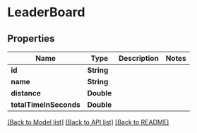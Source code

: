 # LeaderBoard

## Properties
Name | Type | Description | Notes
------------ | ------------- | ------------- | -------------
**id** | **String** |  | 
**name** | **String** |  | 
**distance** | **Double** |  | 
**totalTimeInSeconds** | **Double** |  | 

[[Back to Model list]](../README.md#documentation-for-models) [[Back to API list]](../README.md#documentation-for-api-endpoints) [[Back to README]](../README.md)


